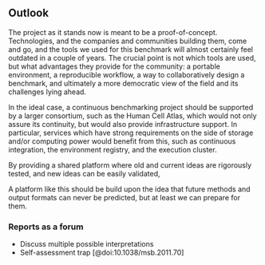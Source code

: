 ## Outlook

The project as it stands now is meant to be a proof-of-concept. Technologies, and the companies and communities building them, come and go, and the tools we used for this benchmark will almost certainly feel outdated in a couple of years. The crucial point is not which tools are used, but what advantages they provide for the community: a portable environment, a reproducible workflow, a way to collaboratively design a benchmark, and ultimately a more democratic view of the field and its challenges lying ahead.

In the ideal case, a continuous benchmarking project should be supported by a larger consortium, such as the Human Cell Atlas, which would not only assure its continuity, but would also provide infrastructure support. In particular, services which have strong requirements on the side of storage and/or computing power would benefit from this, such as continuous integration, the environment registry, and the execution cluster.

By providing a shared platform where old and current ideas are rigorously tested, and new ideas can be easily validated, 

A platform like this should be build upon the idea that future methods and output formats can never be predicted, but at least we can prepare for them.

### Reports as a forum

- Discuss multiple possible interpretations
- Self-assessment trap [@doi:10.1038/msb.2011.70]
